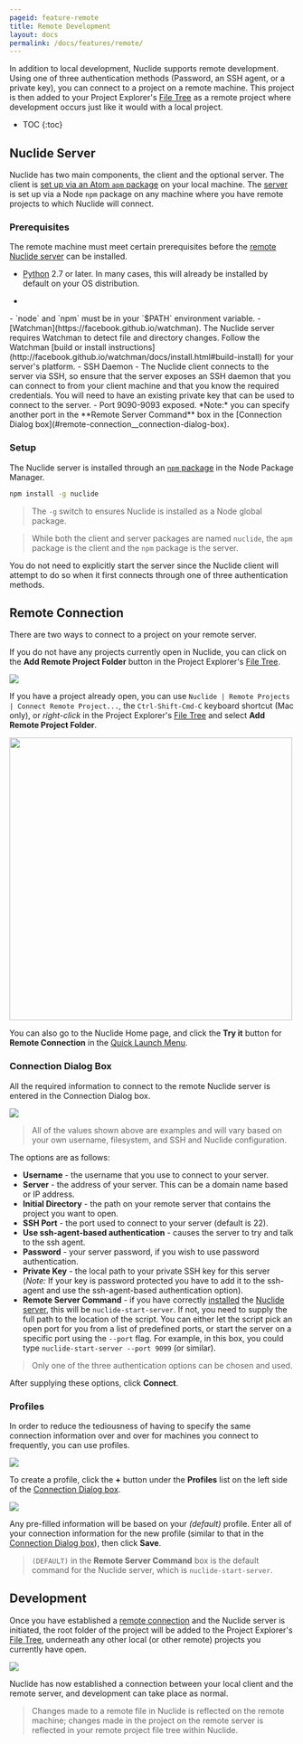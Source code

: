 ```yaml
---
pageid: feature-remote
title: Remote Development
layout: docs
permalink: /docs/features/remote/
---
```


In addition to local development, Nuclide supports remote development. Using one of
three authentication methods (Password, an SSH agent, or a private key), you can connect to a
project on a remote machine. This project is then added to your Project Explorer's [File Tree](/docs/editor/basics/#project-explorer) as a remote project where development occurs just like it would with a local project.

* TOC
{:toc}

## Nuclide Server

Nuclide has two main components, the client and the optional server. The client is
[set up via an Atom `apm` package](/docs/editor/setup/) on your local machine. The
[server](#nuclide-server__setup) is set up via a Node `npm` package on any machine where you have
remote projects to which Nuclide will connect.

### Prerequisites

The remote machine must meet certain prerequisites before the
[remote Nuclide server](#nuclide-server__setup) can be installed.

- [Python](https://www.python.org/) 2.7 or later. In many cases, this will already be installed by
default on your OS distribution.
<ul><li class="node"></li></ul>
- `node` and `npm` must be in your `$PATH` environment variable.
- [Watchman](https://facebook.github.io/watchman). The Nuclide server
requires Watchman to detect file and directory changes. Follow the Watchman
[build or install instructions](http://facebook.github.io/watchman/docs/install.html#build-install)
for your server's platform.
- SSH Daemon - The Nuclide client connects to the server via SSH, so ensure that the server exposes
an SSH daemon that you can connect to from your client machine and that you know the required credentials. You will need to have an existing private key that can be used to connect to the server.
- Port 9090-9093 exposed.  *Note:* you can specify another port in the **Remote Server Command** box in
the [Connection Dialog box](#remote-connection__connection-dialog-box).

### Setup

The Nuclide server is installed through an [`npm` package](https://www.npmjs.com/package/nuclide) in
the Node Package Manager.

```bash
npm install -g nuclide
```

> The `-g` switch to ensures Nuclide is installed as a Node global package.

> While both the client and server packages are named `nuclide`, the `apm` package is the client
> and the `npm` package is the server.

You do not need to explicitly start the server since the Nuclide client will attempt to do so when
it first connects through one of three authentication methods.

## Remote Connection

There are two ways to connect to a project on your remote server.

If you do not have any projects currently open in Nuclide, you can click on the
**Add Remote Project Folder** button in the Project Explorer's [File Tree](/docs/editor/basics/#project-explorer).

![](/static/images/docs/feature-remote-add-remote-project-file-tree.png)

If you have a project already open, you can use `Nuclide | Remote Projects | Connect Remote Project...`, the `Ctrl-Shift-Cmd-C` keyboard shortcut (Mac only), or *right-click* in the Project Explorer's [File Tree](/docs/editor/basics/#project-explorer) and select **Add Remote Project Folder**.

<img src="/static/images/docs/feature-remote-projects-menu.png" align="middle" style="width: 500px;"/>

You can also go to the Nuclide Home page, and click the **Try it** button for **Remote Connection** in the [Quick Launch Menu](/docs/editor/getting-started/#quick-launch-menu).

### Connection Dialog Box

All the required information to connect to the remote Nuclide server is entered in the Connection
Dialog box.

![](/static/images/docs/feature-remote-connect-dialog-box.png)

> All of the values shown above are examples and will vary based on your own username, filesystem,
and SSH and Nuclide configuration.

The options are as follows:

- **Username** - the username that you use to connect to your server.
- **Server** - the address of your server. This can be a domain name based or IP address.
- **Initial Directory** - the path on your remote server that contains the project you want to open.
- **SSH Port** - the port used to connect to your server (default is 22).
- **Use ssh-agent-based authentication** - causes the server to try and talk to the ssh agent.
- **Password** - your server password, if you wish to use password authentication.
- **Private Key** - the local path to your private SSH key for this server (*Note:* If your key is
password protected you have to add it to the ssh-agent and use the ssh-agent-based authentication
option).
- **Remote Server Command** - if you have correctly [installed](#nuclide-server__setup) the
[Nuclide server](#nuclide-server), this will be `nuclide-start-server`. If not, you need to
supply the full path to the location of the script. You can either let the script pick an open port
for you from a list of predefined ports, or start the server on a specific port using the
`--port` flag. For example, in this box, you could type `nuclide-start-server --port 9099` (or
similar).

> Only one of the three authentication options can be chosen and used.

After supplying these options, click **Connect**.

### Profiles

In order to reduce the tediousness of having to specify the same connection information over and
over for machines you connect to frequently, you can use profiles.

![](/static/images/docs/feature-remote-profiles.png)

To create a profile, click the **+** button under the **Profiles** list on the left side of the [Connection Dialog box](#remote-connection__connection-dialog-box).

![](/static/images/docs/feature-remote-add-profile.png)

Any pre-filled information will be based on your *(default)* profile. Enter all of your connection
information for the new profile (similar to that in the
[Connection Dialog box](#remote-connection__connection-dialog-box)), then click **Save**.

> `(DEFAULT)` in the **Remote Server Command** box is the default command for the Nuclide server, which
> is `nuclide-start-server`.

## Development

Once you have established a [remote connection](#remote-connection) and the Nuclide server is
initiated, the root folder of the project will be added to the Project Explorer's [File Tree](/docs/editor/basics/#project-explorer), underneath any other local (or other
remote) projects you currently have open.

![](/static/images/docs/feature-remote-file-tree.png)

Nuclide has now established a connection between your local client and the remote server, and
development can take place as normal.

> Changes made to a remote file in Nuclide is reflected on the remote machine; changes made in the
> project on the remote server is reflected in your remote project file tree within Nuclide.
